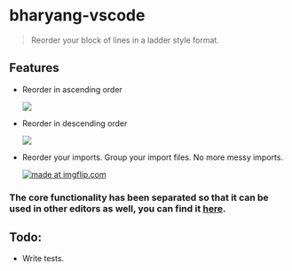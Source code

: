 # bharyang-vscode

> Reorder your block of lines in a ladder style format.

## Features

* Reorder in ascending order

  <a href="https://imgflip.com/gif/212td4"><img src="https://i.imgflip.com/212td4.gif" /></a>

* Reorder in descending order

  <a href="https://imgflip.com/gif/212tw2"><img src="https://i.imgflip.com/212tw2.gif" /></a>

* Reorder your imports. Group your import files. No more messy imports.

  <a href="https://imgflip.com/gif/212vt1"><img src="https://i.imgflip.com/212vt1.gif" title="made at imgflip.com"/></a>

### The core functionality has been separated so that it can be used in other editors as well, you can find it [here](https://github.com/pratishshr/bharyang).

## Todo:
 - Write tests.
